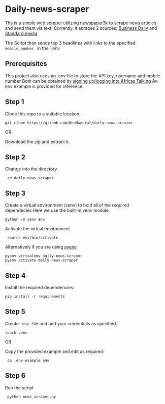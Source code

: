 # Daily-news-scraper 

Ths is a simple web scraper utilizing [newspaper3k](https://newspaper.readthedocs.io/en/latest/user_guide/quickstart.html#) to scrape news articles and send them via text.
Currently, it scrapes 2 sources: [Business Daily](https://www.businessdailyafrica.com/) and [Standard media](https://www.standardmedia.co.ke/)

The Script then sends top 3 headlines with links to the specified `mobile_number ` in the `.env
## Prerequisites 
This project also uses an .env file to store the API key, username and mobile number 
Both can be obtained by [signing up/logging into Africas Talking](https://www.account.africastalking.com/)
An env example is provided for reference.

## Step 1
Clone this repo to a suitable location.

`git clone https://github.com/KenMwaura1/daily-news-scraper`

OR 

Download the zip and extract it.
## Step 2 
Change into the directory.

` cd daily-news-scraper`

## Step 3
Create a virtual environment (venv) to hold all of the required dependecies.Here we use 
the built-in venv module.
  
`python -m venv env`

Activate the virtual environment

` source env/bin/activate`

Alternatively if you are using [pyenv](https://github.com/pyenv/pyenv)
       
```shell 
pyenv virtualenv daily-news-scraper
pyenv activate daily-news-scraper
   ```
## Step 4 
Install the required dependencies:

`pip install -r requirements `  
## Step 5
Create `.env ` file and add your credentials as specified.

`touch .env `

OR
 
Copy the provided  example and edit as required:

` cp .env-example env`

## Step 6 
Run the script 

`  python news_scraper.py `